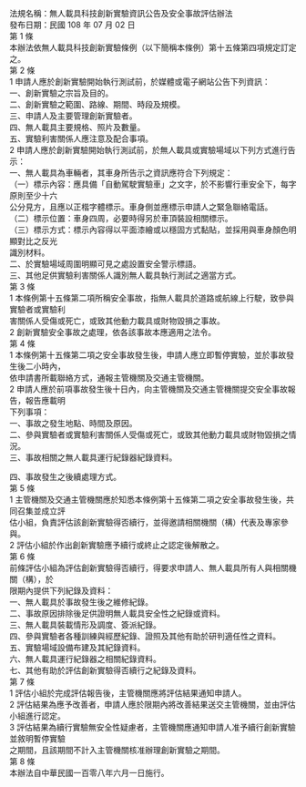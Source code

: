 法規名稱：無人載具科技創新實驗資訊公告及安全事故評估辦法  
發布日期：民國 108 年 07 月 02 日  
第 1 條  
本辦法依無人載具科技創新實驗條例（以下簡稱本條例）第十五條第四項規定訂定之。  
第 2 條  
1 申請人應於創新實驗開始執行測試前，於媒體或電子網站公告下列資訊：  
一、創新實驗之宗旨及目的。  
二、創新實驗之範圍、路線、期間、時段及規模。  
三、申請人及主要管理創新實驗者。  
四、無人載具主要規格、照片及數量。  
五、實驗利害關係人應注意及配合事項。  
2 申請人應於創新實驗開始執行測試前，於無人載具或實驗場域以下列方式進行告示：  
一、無人載具為車輛者，其車身所告示之資訊應符合下列規定：  
（一）標示內容：應具備「自動駕駛實驗車」之文字，於不影響行車安全下，每字原則至少十六  
公分見方，且應以正楷字體標示。車身側並應標示申請人之緊急聯絡電話。  
（二）標示位置：車身四周，必要時得另於車頂裝設相關標示。  
（三）標示方式：標示內容得以平面漆繪或以穩固方式黏貼，並採用與車身顏色明顯對比之反光  
識別材料。  
二、於實驗場域周圍明顯可見之處設置安全警示標語。  
三、其他足供實驗利害關係人識別無人載具執行測試之適當方式。  
第 3 條  
1 本條例第十五條第二項所稱安全事故，指無人載具於道路或航線上行駛，致參與實驗者或實驗利  
害關係人受傷或死亡，或致其他動力載具或財物毀損之事故。  
2 創新實驗安全事故之處理，依各該事故本應適用之法令。  
第 4 條  
1 本條例第十五條第二項之安全事故發生後，申請人應立即暫停實驗，並於事故發生後二小時內，  
依申請書所載聯絡方式，通報主管機關及交通主管機關。  
2 申請人應於前項事故發生後十日內，向主管機關及交通主管機關提交安全事故報告，報告應載明  
下列事項：  
一、事故之發生地點、時間及原因。  
二、參與實驗者或實驗利害關係人受傷或死亡，或致其他動力載具或財物毀損之情況。  
三、事故相關之無人載具運行紀錄器紀錄資料。  


四、事故發生之後續處理方式。  
第 5 條  
1 主管機關及交通主管機關應於知悉本條例第十五條第二項之安全事故發生後，共同召集並成立評  
估小組，負責評估該創新實驗得否續行，並得邀請相關機關（構）代表及專家參與。  
2 評估小組於作出創新實驗應予續行或終止之認定後解散之。  
第 6 條  
前條評估小組為評估創新實驗得否續行，得要求申請人、無人載具所有人與相關機關（構），於  
限期內提供下列紀錄及資料：  
一、無人載具於事故發生後之維修紀錄。  
二、事故原因排除後足供證明無人載具安全性之紀錄或資料。  
三、無人載具裝載情形及調度、簽派紀錄。  
四、參與實驗者各種訓練與經歷紀錄、證照及其他有助於研判適任性之資料。  
五、實驗場域設備布建及其紀錄資料。  
六、無人載具運行紀錄器之相關紀錄資料。  
七、其他有助於評估創新實驗得否續行之紀錄及資料。  
第 7 條  
1 評估小組於完成評估報告後，主管機關應將評估結果通知申請人。  
2 評估結果為應予改善者，申請人應於限期內將改善結果送交主管機關，並由評估小組進行認定。  
3 評估結果為續行實驗無安全性疑慮者，主管機關應通知申請人准予續行創新實驗並敘明暫停實驗  
之期間，且該期間不計入主管機關核准辦理創新實驗之期間。  
第 8 條  
本辦法自中華民國一百零八年六月一日施行。  


